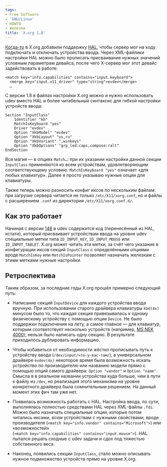 ```yaml
---
tags:
- Free Software
- 'GNU/Linux'
- HOWTO
- железки
title: 'X.org 1.8'
---
```


[Когда-то][] в X.org добавили поддержку [HAL][], чтобы сервер мог на
ходу подключать и отключать устройства ввода. Через XML-файлики
настройки HAL можно было прописать присваивание нужных значений условным
параметрам девайса, после чего X-сервер мог этот девайс задействовать в
работе:

    <match key="info.capabilities" contains="input.keyboard">
      <merge key="input.x11_driver" type="string">evdev</merge>
      …

С версии 1.8 в файлах настройки X.org можно и нужно использовать udev
вместо HAL и более читабельный синтаксис для гибкой настройки устройств
ввода:

    Section "InputClass"
        Identifier "kb"
        MatchIsKeyboard "yes"
        Driver "evdev"
        Option "XkbModel" "evdev"
        Option "XkbLayout" "us,ru"
        Option "XkbVariant" ",winkeys"
        Option "XkbOptions" "grp_led:caps,compose:ralt"
    EndSection

Вся магия — в опциях `Match…`: при их указании настройки данной секции
`InputClass` применяются ко всем устройствам, удовлетворяющим
соответствующему условию. `MatchIsKeyboard "yes"` означает «для любых
клавиатур». Далее я просто указываю нужные опции для клавиатуры.

Также теперь можно разносить конфиг иксов по нескольким файлам: при
загрузке сервера читается не только `/etc/X11/xorg.conf`, но и файлы с
расширением `.conf` из директории `/etc/X11/xorg.conf.d/`.

## Как это работает

Начиная с версии [148][] в udev содержится код (перенесённый из HAL,
кстати), который присваивает устройствам ввода на уровне udev
специальные метки типа `ID_INPUT_KEY`, `ID_INPUT_MOUSE` или
`ID_INPUT_TABLET`. X.org может читать эти метки, за счёт чего указание в
конфигурации иксов секций `InputClass` с определёнными опциями вроде
`MatchIsKey` или `MatchIsPointer` позволяет назначать железкам с этими
метками нужные настройки.

## Ретроспектива

Таким образом, за последние годы X.org прошёл примерно следующий путь:

-   Написание секций `InputDevice` для каждого устройства ввода вручную.
    При использовании старого драйвера клавиатуры `kbd(4x)` минусом было
    то, что каждая секция привязывалась к одному физическому устройству
    с помощью опции `Device`. Не было поддержки подключения на лету, а
    самое главное — для клавиатур, которым соответствует несколько
    устройств (например, [MS NEK 4000][Когда-то]), нельзя было написать
    одну секцию. В результате приходилось дублировать информацию.

-   Чтобы избавиться от необходимости жёстко прописывать путь к
    устройству ввода (`/dev/input/что-у-вас-там/`), в универсальном
    драйвере `evdev(4x)` некоторое время была возможность искать
    устройство по производителю или названию модели прямо с помощью
    опций самого драйвера: `Option "vendor"` и `Option "name"`. Смысла в
    в реальном названии устройства куда больше, чем в пути к файлу из
    `/dev`, но реализация этого механизма на уровне конкретного драйвера
    была сомнительным решением. На данный момент этих фич там уже нет.

-   Появилась возможность работать с HAL. Настройка ввода, по сути,
    выполнялась полностью средствами HAL через XML-файлы `.fdi`. Можно
    было назначать специальные опции, которые потом читались иксами,
    *всем* устройствам с нужными свойствами, вроде производителя
    (`<match key="info.vendor" contains="Microsoft">`) или
    «возможностей»
    (`<match key="info.capabilities" contains="input.mouse">`). HAL
    пытался решать сходные с udev задачи и сдох под тяжестью
    собственного веса.

-   Наконец, появились секции `InputClass`, стало можно описывать нужное
    подмножество устройств прямо на уровне X.org.

  [Когда-то]: /web/20100625053605/http://sphinx.net.ru:80/blog/entry/msnek-linux
  [HAL]: hal
  [148]: https://web.archive.org/web/20100625053605/http://git.kernel.org/?p=linux/hotplug/udev.git;a=commit;h=a6cf7734015dfc4479f4fdd4585d8953979fe0b0